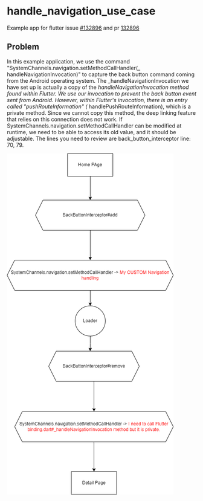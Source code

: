 # handle_navigation_use_case

Example app for flutter
issue [#132896](https://github.com/flutter/flutter/issues/132893#issue-1857772748) and
pr [132896](https://github.com/flutter/flutter/pull/132896)

## Problem

In this example application, we use the command "SystemChannels.navigation.setMethodCallHandler(_
handleNavigationInvocation)" to capture the back button command coming from the Android operating
system.
The _handleNavigationInvocation we have set up is actually a copy of the _handleNavigationInvocation
method found within Flutter.
We use our invocation to prevent the back button event sent from Android.
However, within Flutter's invocation, there is an entry called "pushRouteInformation" (_
handlePushRouteInformation), which is a private method.
Since we cannot copy this method, the deep linking feature that relies on this connection does not
work.
If SystemChannels.navigation.setMethodCallHandler can be modified at runtime, we need to be able to
access its old value, and it should be adjustable.
The lines you need to review are back_button_interceptor line: 70, 79.

![alt-text](./use-case-diagram.png "Use case diagram")